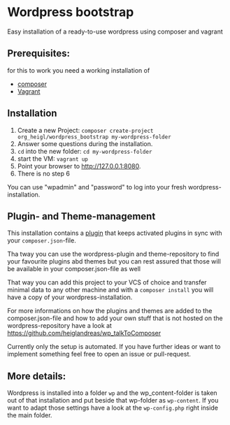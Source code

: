 # Wordpress bootstrap

Easy installation of a ready-to-use wordpress using composer and vagrant

## Prerequisites:

for this to work you need a working installation of

 * [composer](https://getcomposer.org)
 * [Vagrant](https://vagrant.com)

## Installation

1. Create a new Project: ```composer create-project org_heigl/wordpress_bootstrap my-wordpress-folder```
2. Answer some questions during the installation.
3. ```cd``` into the new folder: ```cd my-wordpress-folder```
4. start the VM: ```vagrant up```
5. Point your browser to http://127.0.0.1:8080.
6. There is no step 6

You can use "wpadmin" and "password" to log into your fresh wordpress-installation.

## Plugin- and Theme-management

This installation contains a [plugin](https://github.com/heiglandreas/wp_talkToComposer)
that keeps activated plugins in sync with your ```composer.json```-file.

Tha tway you can use the wordpress-plugin and theme-repository to find your favourite plugins
abd themes but you can rest assured that those will be available in your composer.json-file as well

That way you can add this project to your VCS of choice and transfer minimal data
to any other machine and with a ```composer install``` you will have a copy of your
wordpress-installation.

For more informations on how the plugins and themes are added to the composer.json-file
and how to add your own stuff that is not hosted on the wordpress-repository have a look
at https://github.com/heiglandreas/wp_talkToComposer

Currently only the setup is automated. If you have further ideas or want to implement
something feel free to open an issue or pull-request.

## More details:

Wordpress is installed into a folder ```wp``` and the wp_content-folder is taken out
of that installation and put beside that wp-folder as ```wp-content```. If you want
to adapt those settings have a look at the ```wp-config.php``` right inside the main folder.